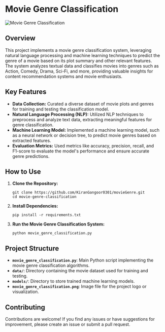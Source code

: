 # Movie Genre Classification 

![Movie Genre Classification](movie_genre_classification.png)

## Overview

This  project implements a movie genre classification system, leveraging natural language processing and machine learning techniques to predict the genre of a movie based on its plot summary and other relevant features. The system analyzes textual data and classifies movies into genres such as Action, Comedy, Drama, Sci-Fi, and more, providing valuable insights for content recommendation systems and movie enthusiasts.

## Key Features

- **Data Collection:** Curated a diverse dataset of movie plots and genres for training and testing the classification model.
- **Natural Language Processing (NLP):** Utilized NLP techniques to preprocess and analyze text data, extracting meaningful features for genre classification.
- **Machine Learning Model:** Implemented a machine learning model, such as a neural network or decision tree, to predict movie genres based on extracted features.
- **Evaluation Metrics:** Used metrics like accuracy, precision, recall, and F1-score to evaluate the model's performance and ensure accurate genre predictions.

## How to Use

1. **Clone the Repository:**
   ```
   git clone https://github.com/KiranGangoor0301/movieGenre.git
   cd movie-genre-classification
   ```

2. **Install Dependencies:**
   ```
   pip install -r requirements.txt
   ```

3. **Run the Movie Genre Classification System:**
   ```
   python movie_genre_classification.py
   ```

## Project Structure

- **`movie_genre_classification.py`**: Main Python script implementing the movie genre classification algorithms.
- **`data/`**: Directory containing the movie dataset used for training and testing.
- **`models/`**: Directory to store trained machine learning models.
- **`movie_genre_classification.png`**: Image file for the project logo or visualization.

## Contributing

Contributions are welcome! If you find any issues or have suggestions for improvement, please create an issue or submit a pull request.

